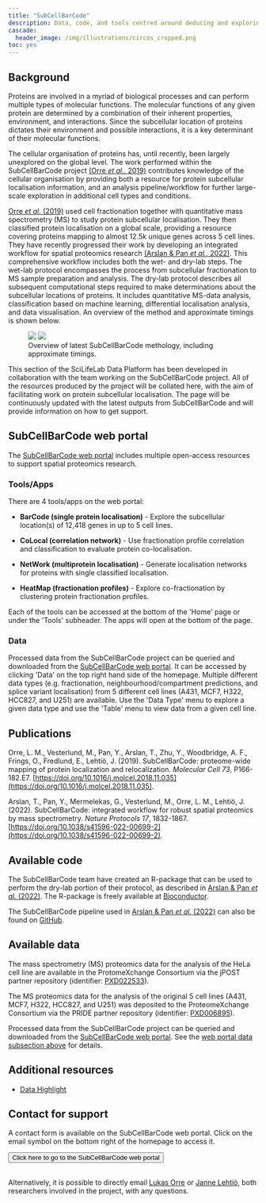 ```yaml
---
title: "SubCellBarCode"
description: Data, code, and tools centred around deducing and exploring the subcellular localisation of proteins
cascade:
  header_image: /img/illustrations/circos_cropped.png
toc: yes
---
```


## Background

Proteins are involved in a myriad of biological processes and can perform multiple types of molecular functions. The molecular functions of any given protein are determined by a combination of their inherent properties, environment, and interactions. Since the subcellular location of proteins dictates their environment and possible interactions, it is a key determinant of their molecular functions.

The cellular organisation of proteins has, until recently, been largely unexplored on the global level. The work performed within the SubCellBarCode project [(Orre *et al.*, 2019)](https://www.cell.com/molecular-cell/fulltext/S1097-2765(18)31005-0?_returnURL=https%3A%2F%2Flinkinghub.elsevier.com%2Fretrieve%2Fpii%2FS1097276518310050%3Fshowall%3Dtrue) contributes knowledge of the cellular organisation by providing both a resource for protein subcellular localisation information, and an analysis pipeline/workflow for further large-scale exploration in additional cell types and conditions.

[Orre *et al.* (2019)](https://www.cell.com/molecular-cell/fulltext/S1097-2765(18)31005-0?_returnURL=https%3A%2F%2Flinkinghub.elsevier.com%2Fretrieve%2Fpii%2FS1097276518310050%3Fshowall%3Dtrue) used cell fractionation together with quantitative mass spectrometry (MS) to study protein subcellular localisation. They then classified protein localisation on a global scale, providing a resource covering proteins mapping to almost 12.5k unique genes across 5 cell lines. They have recently progressed their work by developing an integrated workflow for spatial proteomics research [(Arslan & Pan *et al.*, 2022)](https://www.nature.com/articles/s41596-022-00699-2). This comprehensive workflow includes both the wet- and dry-lab steps. The wet-lab protocol encompasses the process from subcellular fractionation to MS sample preparation and analysis. The dry-lab protocol describes all subsequent computational steps required to make determinations about the subcellular locations of proteins. It includes quantitative MS-data analysis, classification based on machine learning, differential localisation analysis, and data visualisation. An overview of the method and approximate timings is shown below.

<figure class="my-3 figure w-100 text-center">
  <img src="/img/misc/subcellbarcode_method_overview.png" class="figure-img img-fluid w-75 d-none d-xl-inline">
  <img src="/img/misc/subcellbarcode_method_overview.png" class="figure-img img-fluid w-100 d-xl-none">
  <figcaption class="figure-caption">Overview of latest SubCellBarCode methology, including approximate timings.</figcaption>
</figure>

This section of the SciLifeLab Data Platform has been developed in collaboration with the team working on the SubCellBarCode project. All of the resources produced by the project will be collated here, with the aim of facilitating work on protein subcellular localisation. The page will be continuously updated with the latest outputs from SubCellBarCode and will provide information on how to get support.

## SubCellBarCode web portal

The [SubCellBarCode web portal](https://www.subcellbarcode.org/index.html) includes multiple open-access resources to support spatial proteomics research.

### Tools/Apps

There are 4 tools/apps on the web portal:

* **BarCode (single protein localisation)** - Explore the subcellular location(s) of 12,418 genes in up to 5 cell lines.

* **CoLocal (correlation network)** - Use fractionation profile correlation and classification to evaluate protein co-localisation.

* **NetWork (multiprotein localisation)** - Generate localisation networks for proteins with single classified localisation.

* **HeatMap (fractionation profiles)** - Explore co-fractionation by clustering protein fractionation profiles.

Each of the tools can be accessed at the bottom of the 'Home' page or under the 'Tools' subheader. The apps will open at the bottom of the page.

### Data

Processed data from the SubCellBarCode project can be queried and downloaded from the [SubCellBarCode web portal](https://www.subcellbarcode.org/index.html). It can be accessed by clicking 'Data' on the top right hand side of the homepage. Multiple different data types (e.g. fractionation, neighbourhood/compartment predictions, and splice variant localisation) from 5 different cell lines (A431, MCF7, H322, HCC827, and U251) are available. Use the 'Data Type' menu to explore a given data type and use the 'Table' menu to view data from a given cell line.

## Publications

Orre, L. M., Vesterlund, M., Pan, Y., Arslan, T., Zhu, Y., Woodbridge, A. F., Frings, O., Fredlund, E., Lehtiö, J. (2019). SubCellBarCode: proteome-wide mapping of protein localization and relocalization. *Molecular Cell 73*, P166-182.E7. [https://doi.org/10.1016/j.molcel.2018.11.035](https://doi.org/10.1016/j.molcel.2018.11.035).

Arslan, T., Pan, Y., Mermelekas, G., Vesterlund, M., Orre, L. M., Lehtiö, J. (2022). SubCellBarCode: integrated workflow for robust spatial proteomics by mass spectrometry. *Nature Protocols 17*, 1832-1867. [https://doi.org/10.1038/s41596-022-00699-2](https://doi.org/10.1038/s41596-022-00699-2).

## Available code

The SubCellBarCode team have created an R-package that can be used to perform the dry-lab portion of their protocol, as described in [Arslan & Pan *et al.* (2022)](https://www.nature.com/articles/s41596-022-00699-2). The R-package is freely available at [Bioconductor](https://bioconductor.org/packages/devel/bioc/html/SubCellBarCode.html).

The SubCellBarCode pipeline used in [Arslan & Pan *et al.* (2022)](https://www.nature.com/articles/s41596-022-00699-2) can also be found on [GitHub](https://github.com/TanerArslan/SubCellBarCode/).

## Available data

The mass spectrometry (MS) proteomics data for the analysis of the HeLa cell line are available in the ProtomeXchange Consortium via the jPOST partner repository (identifier: [PXD022533](http://proteomecentral.proteomexchange.org/cgi/GetDataset?ID=PXD022533)). 

The MS proteomics data for the analysis of the original 5 cell lines (A431, MCF7, H322, HCC827, and U251) was deposited to the ProteomeXchange Consortium via the PRIDE partner repository (identifier: [PXD006895](http://proteomecentral.proteomexchange.org/cgi/GetDataset?ID=PXD006895)).

Processed data from the SubCellBarCode project can be queried and downloaded from the [SubCellBarCode web portal](https://www.subcellbarcode.org/index.html). See the [web portal data subsection above](/subcellbarcode/#data) for details.

## Additional resources

* [Data Highlight](/highlights/subcellbarcode_papers/)

## Contact for support

A contact form is available on the SubCellBarCode web portal. Click on the email symbol on the bottom right of the homepage to access it.

<div style="text-align: left">
<a href="https://www.subcellbarcode.org/index.html">
<button type="submit" class="btn btn-aqua mt-2">Click here to go to the SubCellBarCode web portal</button>
</a>
</div>
<br>

Alternatively, it is possible to directly email [Lukas Orre](mailto:lukas.orre@ki.se) or [Janne Lehtiö](mailto:janne.lehtio@ki.se), both researchers involved in the project, with any questions.
